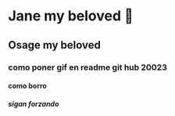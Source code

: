 # Jane my beloved 🐀
## Osage my beloved
### como poner gif en readme git hub 20023 
#### como borro
##### sigan forzando
